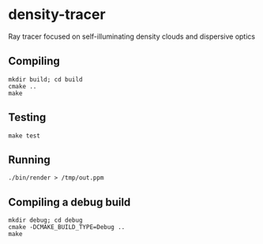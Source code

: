 # density-tracer
Ray tracer focused on self-illuminating density clouds and dispersive optics

## Compiling
```
mkdir build; cd build
cmake ..
make
```

## Testing
```
make test
```

## Running
```
./bin/render > /tmp/out.ppm
```

## Compiling a debug build
```
mkdir debug; cd debug
cmake -DCMAKE_BUILD_TYPE=Debug ..
make
```

